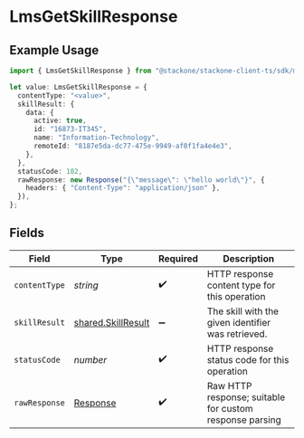 # LmsGetSkillResponse

## Example Usage

```typescript
import { LmsGetSkillResponse } from "@stackone/stackone-client-ts/sdk/models/operations";

let value: LmsGetSkillResponse = {
  contentType: "<value>",
  skillResult: {
    data: {
      active: true,
      id: "16873-IT345",
      name: "Information-Technology",
      remoteId: "8187e5da-dc77-475e-9949-af0f1fa4e4e3",
    },
  },
  statusCode: 102,
  rawResponse: new Response("{\"message\": \"hello world\"}", {
    headers: { "Content-Type": "application/json" },
  }),
};
```

## Fields

| Field                                                                 | Type                                                                  | Required                                                              | Description                                                           |
| --------------------------------------------------------------------- | --------------------------------------------------------------------- | --------------------------------------------------------------------- | --------------------------------------------------------------------- |
| `contentType`                                                         | *string*                                                              | :heavy_check_mark:                                                    | HTTP response content type for this operation                         |
| `skillResult`                                                         | [shared.SkillResult](../../../sdk/models/shared/skillresult.md)       | :heavy_minus_sign:                                                    | The skill with the given identifier was retrieved.                    |
| `statusCode`                                                          | *number*                                                              | :heavy_check_mark:                                                    | HTTP response status code for this operation                          |
| `rawResponse`                                                         | [Response](https://developer.mozilla.org/en-US/docs/Web/API/Response) | :heavy_check_mark:                                                    | Raw HTTP response; suitable for custom response parsing               |